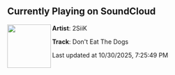 ## Currently Playing on SoundCloud

[<img align="left" width="100" src="https://i1.sndcdn.com/artworks-tMLYRmZX6uZnI8mX-ZfDTNA-t500x500.png">](https://soundcloud.com/2siikmusic/dont-eat-the-dogs)

**Artist**: 2SiiK 

**Track**: Don't Eat The Dogs

Last updated at 10/30/2025, 7:25:49 PM
